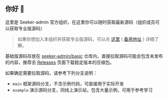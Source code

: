 ## 你好 👋

这里是 Seeker-admin 官方组织，在这里你可以随时获取最新源码（组织成员可以获取专业版源码）

> 如果你想加入本组织并获取专业版源码，可以点 [这里](https://seeker-admin-vue3.github.io/buy.html) ( [备用地址](https://seeker-admin-vue3.pages.dev/buy.html) ) 详细了解。

基础版源码存放在 [seeker-admin/basic](https://github.com/seeker-admin-vue3/basic) 仓库内，直接拉取源码可能会包含未发布的内容，推荐去 [Releases](https://github.com/seeker-admin-vue3/basic/releases) 页面下载稳定版本的压缩包。

如果确定需要拉取源码，请参考下列分支说明：

- `main` 框架源码分支，不含示例代码，可直接用于实际开发
- `example` 演示源码分支，同线上演示站，包含大量示例，可用于参考学习
